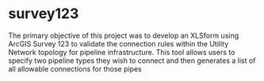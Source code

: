 # survey123
The primary objective of this project was to develop an XLSform using ArcGIS Survey 123 to validate the connection rules within the Utility Network topology for pipeline infrastructure. This tool allows users to specify two pipeline types they wish to connect and then generates a list of all allowable connections for those pipes
